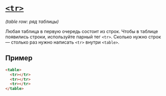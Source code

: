 # [`<tr>`](../index.md)

_(table row: ряд таблицы)_

Любая таблица в первую очередь состоит из строк. Чтобы в таблице появились строки, используйте парный тег `<tr>`. Сколько нужно строк — столько раз нужно написать `<tr>` внутри `<table>`.

## Пример

```html
<table>
  <tr></tr>
  <tr></tr>
  <tr></tr>
</table>
```
